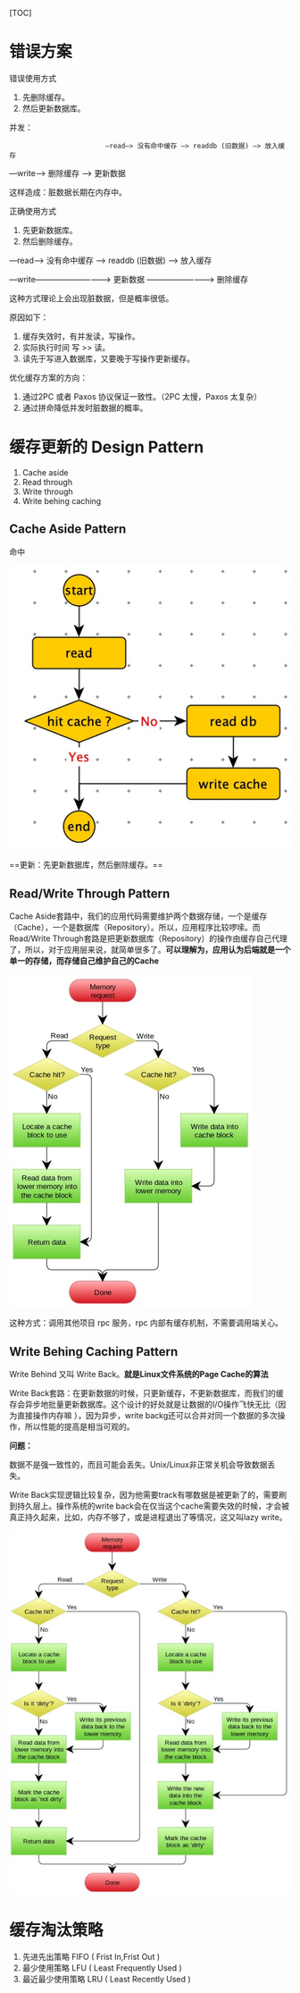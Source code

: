 [TOC]

# 错误方案

错误使用方式

1. 先删除缓存。
2. 然后更新数据库。

并发：

 							—read—> 没有命中缓存 —> readdb (旧数据) —> 放入缓存

 —write—> 删除缓存 —> 更新数据  

这样造成：脏数据长期在内存中。



正确使用方式

1. 先更新数据库。
2. 然后删除缓存。

—read—> 没有命中缓存 —> readdb (旧数据) —> 放入缓存

—write——————————> 更新数据 —————————> 删除缓存 

这种方式理论上会出现脏数据，但是概率很低。

原因如下：

1. 缓存失效时，有并发读，写操作。
2. 实际执行时间 写 >> 读。
3. 读先于写进入数据库，又要晚于写操作更新缓存。



优化缓存方案的方向：

1. 通过2PC 或者 Paxos 协议保证一致性。（2PC 太慢，Paxos 太复杂）
2. 通过拼命降低并发时脏数据的概率。

# 缓存更新的 Design Pattern

1. Cache aside
2. Read through
3. Write through
4. Write behing caching

## Cache Aside Pattern

命中

![](images/20190930150855.jpg)

==更新：先更新数据库，然后删除缓存。==



## Read/Write Through Pattern

Cache Aside套路中，我们的应用代码需要维护两个数据存储，一个是缓存（Cache），一个是数据库（Repository）。所以，应用程序比较啰嗦。而 Read/Write Through套路是把更新数据库（Repository）的操作由缓存自己代理了，所以，对于应用层来说，就简单很多了。**可以理解为，应用认为后端就是一个单一的存储，而存储自己维护自己的Cache**

![](images/20190930151428.jpg)

这种方式：调用其他项目 rpc 服务，rpc 内部有缓存机制，不需要调用端关心。

## Write Behing Caching Pattern

Write Behind 又叫 Write Back。**就是Linux文件系统的Page Cache的算法**

Write Back套路：在更新数据的时候，只更新缓存，不更新数据库，而我们的缓存会异步地批量更新数据库。这个设计的好处就是让数据的I/O操作飞快无比（因为直接操作内存嘛 ），因为异步，write backg还可以合并对同一个数据的多次操作，所以性能的提高是相当可观的。



**问题：**

​		数据不是强一致性的，而且可能会丢失。Unix/Linux非正常关机会导致数据丢失。

Write Back实现逻辑比较复杂，因为他需要track有哪数据是被更新了的，需要刷到持久层上。操作系统的write back会在仅当这个cache需要失效的时候，才会被真正持久起来，比如，内存不够了，或是进程退出了等情况，这又叫lazy write。

![](images/20190930151910.jpg)

# 缓存淘汰策略

1. 先进先出策略 FIFO ( Frist In,Frist Out )
2. 最少使用策略 LFU ( Least Frequently Used )
3. 最近最少使用策略 LRU ( Least Recently Used )

